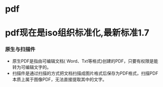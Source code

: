 # pdf

# pdf现在是iso组织标准化,最新标准1.7

### 原生与扫描件

* 原生PDF是指由可编辑文档( Word、Txt等格式)创建的PDF，只要有权限是能转为可编辑文字的。
* 扫描件是通过扫描的方式把文档扫描成图片格式后保存为PDF格式，扫描PDF本质上属于图像PDF，无法直接提取其中的文字。
